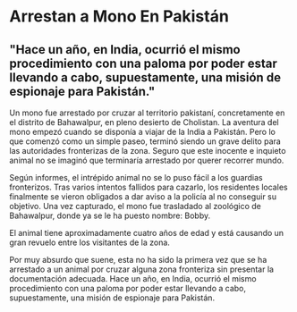 # Arrestan a Mono En Pakistán

## "Hace un año, en India, ocurrió el mismo procedimiento con una paloma por poder estar llevando a cabo, supuestamente, una misión de espionaje para Pakistán."

Un mono fue arrestado por cruzar al territorio pakistaní, concretamente en el distrito de Bahawalpur, en pleno desierto de Cholistan. La aventura del mono empezó cuando se disponía a viajar de la India a Pakistán. Pero lo que comenzó como un simple paseo, terminó siendo un grave delito para las autoridades fronterizas de la zona. Seguro que este inocente e inquieto animal no se imaginó que terminaría arrestado por querer recorrer mundo.

Según informes, el intrépido animal no se lo puso fácil a los guardias fronterizos. Tras varios intentos fallidos para cazarlo, los residentes locales finalmente se vieron obligados a dar aviso a la policía al no conseguir su objetivo. Una vez capturado, el mono fue trasladado al zoológico de Bahawalpur, donde ya se le ha puesto nombre: Bobby.

El animal tiene aproximadamente cuatro años de edad y está causando un gran revuelo entre los visitantes de la zona.

Por muy absurdo que suene, esta no ha sido la primera vez que se ha arrestado a un animal por cruzar alguna zona fronteriza sin presentar la documentación adecuada. Hace un año, en India, ocurrió el mismo procedimiento con una paloma por poder estar llevando a cabo, supuestamente, una misión de espionaje para Pakistán.
